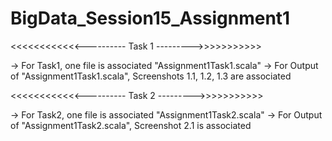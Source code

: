 # BigData_Session15_Assignment1


<<<<<<<<<<<<---------- Task 1 --------->>>>>>>>>>>

-> For Task1, one file is associated "Assignment1Task1.scala"
-> For Output of "Assignment1Task1.scala", Screenshots 1.1, 1.2, 1.3 are associated


<<<<<<<<<<<<---------- Task 2 --------->>>>>>>>>>>

-> For Task2, one file is associated "Assignment1Task2.scala"
-> For Output of "Assignment1Task2.scala", Screenshot 2.1 is associated
